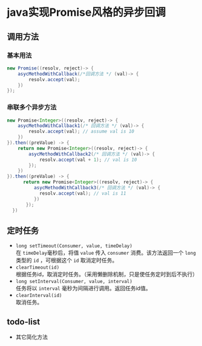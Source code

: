 # java实现Promise风格的异步回调
## 调用方法
### 基本用法
``` java
new Promise((resolv, reject)-> {
    asycMethodWithCallback(/*回调方法 */ (val)-> {
        resolv.accept(val);
    })
});
```
### 串联多个异步方法
``` java
new Promise<Integer>((resolv, reject)-> {
    asycMethodWithCallback1(/* 回调方法 */ (val)-> {
        resolv.accept(val); // assume val is 10
    })
}).then((preValue) -> {
    return new Promise<Integer>((resolv, reject)-> {
        asycMethodWithCallback2(/* 回调方法 */ (val)-> {
            resolv.accept(val + 1); // val is 10
        });
    })
}).then((preValue) -> {
      return new Promise<Integer>((resolv, reject)-> {
          asycMethodWithCallback3(/* 回调方法 */ (val)-> {
            resolv.accept(val); // val is 11
          })
       });
  })

```
## 定时任务
- `long setTimeout(Consumer, value, timeDelay)`<br>
在 `timeDelay`毫秒后，将值 `value` 传入 `consumer` 消费。该方法返回一个 `long` 类型的 `id` ，可根据这个 `id` 取消定时任务。<br>
- `clearTimeout(id)`<br>
根据任务id，取消定时任务。（采用懒删除机制，只是使任务定时到后不执行）
- `long setInterval(Consumer, value, interval)`<br>
任务将以 `interval` 毫秒为间隔进行调用。返回任务id值。
- `clearInterval(id)`<br>
取消任务。

## todo-list
- 其它简化方法